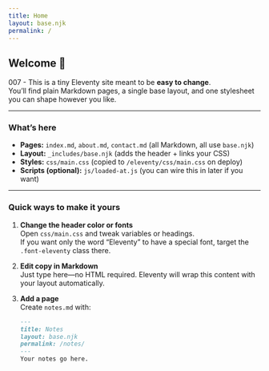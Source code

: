 ```yaml
---
title: Home
layout: base.njk
permalink: /
---
```


## Welcome 👋

007 - This is a tiny Eleventy site meant to be **easy to change**.  
You’ll find plain Markdown pages, a single base layout, and one stylesheet you can shape however you like.

---

### What’s here

- **Pages:** `index.md`, `about.md`, `contact.md` (all Markdown, all use `base.njk`)
- **Layout:** `_includes/base.njk` (adds the header + links your CSS)
- **Styles:** `css/main.css` (copied to `/eleventy/css/main.css` on deploy)
- **Scripts (optional):** `js/loaded-at.js` (you can wire this in later if you want)

---

### Quick ways to make it yours

1. **Change the header color or fonts**  
   Open `css/main.css` and tweak variables or headings.  
   If you want only the word “Eleventy” to have a special font, target the `.font-eleventy` class there.

2. **Edit copy in Markdown**  
   Just type here—no HTML required. Eleventy will wrap this content with your layout automatically.

3. **Add a page**  
   Create `notes.md` with:
   ```md
   ---
   title: Notes
   layout: base.njk
   permalink: /notes/
   ---
   Your notes go here.
